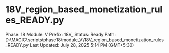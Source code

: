 # 18V_region_based_monetization_rules_READY.py

Phase: 18
Module: V
Prefix: 18V_
Status: Ready
Path: D:\MAGIC\scripts\phase18\module_V\18V_region_based_monetization_rules_READY.py
Last Updated: July 28, 2025 5:14 PM (GMT+5:30)